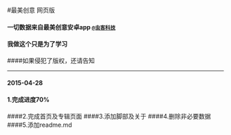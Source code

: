 #最美创意 网页版
#### 一切数据来自最美创意安卓app [`@虫客科技`](http://www.bugkr.com/)
#### 我做这个只是为了学习 
####如果侵犯了版权，还请告知


----------
#### 2015-04-28
#### 1.完成进度70% 
####2.完成首页及专辑页面 
####3.添加脚部及关于 
####4.删除非必要数据
####5.添加readme.md
